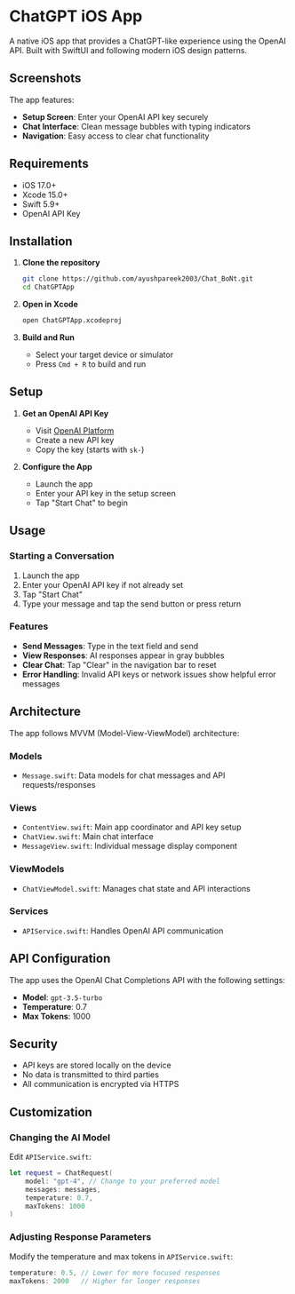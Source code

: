 # ChatGPT iOS App

A native iOS app that provides a ChatGPT-like experience using the OpenAI API. Built with SwiftUI and following modern iOS design patterns.

## Screenshots

The app features:
- **Setup Screen**: Enter your OpenAI API key securely
- **Chat Interface**: Clean message bubbles with typing indicators
- **Navigation**: Easy access to clear chat functionality

## Requirements

- iOS 17.0+
- Xcode 15.0+
- Swift 5.9+
- OpenAI API Key

## Installation

1. **Clone the repository**
   ```bash
   git clone https://github.com/ayushpareek2003/Chat_BoNt.git
   cd ChatGPTApp
   ```

2. **Open in Xcode**
   ```bash
   open ChatGPTApp.xcodeproj
   ```

3. **Build and Run**
   - Select your target device or simulator
   - Press `Cmd + R` to build and run

## Setup

1. **Get an OpenAI API Key**
   - Visit [OpenAI Platform](https://platform.openai.com/api-keys)
   - Create a new API key
   - Copy the key (starts with `sk-`)

2. **Configure the App**
   - Launch the app
   - Enter your API key in the setup screen
   - Tap "Start Chat" to begin

## Usage

### Starting a Conversation
1. Launch the app
2. Enter your OpenAI API key if not already set
3. Tap "Start Chat"
4. Type your message and tap the send button or press return

### Features
- **Send Messages**: Type in the text field and send
- **View Responses**: AI responses appear in gray bubbles
- **Clear Chat**: Tap "Clear" in the navigation bar to reset
- **Error Handling**: Invalid API keys or network issues show helpful error messages

## Architecture

The app follows MVVM (Model-View-ViewModel) architecture:

### Models
- `Message.swift`: Data models for chat messages and API requests/responses

### Views
- `ContentView.swift`: Main app coordinator and API key setup
- `ChatView.swift`: Main chat interface
- `MessageView.swift`: Individual message display component

### ViewModels
- `ChatViewModel.swift`: Manages chat state and API interactions

### Services
- `APIService.swift`: Handles OpenAI API communication

## API Configuration

The app uses the OpenAI Chat Completions API with the following settings:
- **Model**: `gpt-3.5-turbo`
- **Temperature**: 0.7
- **Max Tokens**: 1000

## Security

- API keys are stored locally on the device
- No data is transmitted to third parties
- All communication is encrypted via HTTPS

## Customization

### Changing the AI Model
Edit `APIService.swift`:
```swift
let request = ChatRequest(
    model: "gpt-4", // Change to your preferred model
    messages: messages,
    temperature: 0.7,
    maxTokens: 1000
)
```

### Adjusting Response Parameters
Modify the temperature and max tokens in `APIService.swift`:
```swift
temperature: 0.5, // Lower for more focused responses
maxTokens: 2000   // Higher for longer responses
```

